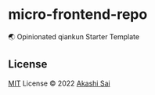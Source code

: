 # micro-frontend-repo

🌏 Opinionated qiankun Starter Template

## License

[MIT](./LICENSE) License © 2022 [Akashi Sai](https://github.com/akashigakki)
